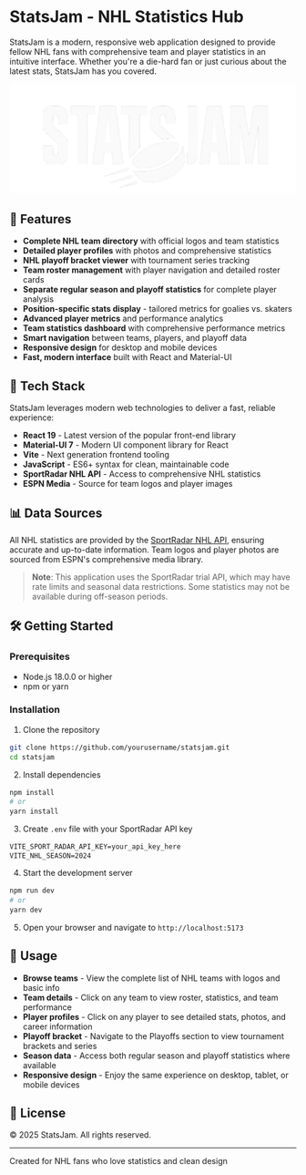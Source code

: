 # StatsJam - NHL Statistics Hub

StatsJam is a modern, responsive web application designed to provide fellow NHL fans with comprehensive team and player statistics in an intuitive interface. Whether you're a die-hard fan or just curious about the latest stats, StatsJam has you covered.

![StatsJam Logo](/public/logo-wide.png)

## 🏒 Features

- **Complete NHL team directory** with official logos and team statistics
- **Detailed player profiles** with photos and comprehensive statistics  
- **NHL playoff bracket viewer** with tournament series tracking
- **Team roster management** with player navigation and detailed roster cards
- **Separate regular season and playoff statistics** for complete player analysis
- **Position-specific stats display** - tailored metrics for goalies vs. skaters
- **Advanced player metrics** and performance analytics
- **Team statistics dashboard** with comprehensive performance metrics
- **Smart navigation** between teams, players, and playoff data
- **Responsive design** for desktop and mobile devices
- **Fast, modern interface** built with React and Material-UI

## 🚀 Tech Stack

StatsJam leverages modern web technologies to deliver a fast, reliable experience:

- **React 19** - Latest version of the popular front-end library
- **Material-UI 7** - Modern UI component library for React
- **Vite** - Next generation frontend tooling
- **JavaScript** - ES6+ syntax for clean, maintainable code
- **SportRadar NHL API** - Access to comprehensive NHL statistics
- **ESPN Media** - Source for team logos and player images

## 📊 Data Sources

All NHL statistics are provided by the [SportRadar NHL API](https://developer.sportradar.com/docs/read/hockey/NHL_v7), ensuring accurate and up-to-date information. Team logos and player photos are sourced from ESPN's comprehensive media library.

> **Note**: This application uses the SportRadar trial API, which may have rate limits and seasonal data restrictions. Some statistics may not be available during off-season periods.

## 🛠️ Getting Started

### Prerequisites

- Node.js 18.0.0 or higher
- npm or yarn

### Installation

1. Clone the repository
```bash
git clone https://github.com/yourusername/statsjam.git
cd statsjam
```

2. Install dependencies
```bash
npm install
# or
yarn install
```

3. Create `.env` file with your SportRadar API key
```
VITE_SPORT_RADAR_API_KEY=your_api_key_here
VITE_NHL_SEASON=2024
```

4. Start the development server
```bash
npm run dev
# or
yarn dev
```

5. Open your browser and navigate to `http://localhost:5173`

## 📱 Usage

- **Browse teams** - View the complete list of NHL teams with logos and basic info
- **Team details** - Click on any team to view roster, statistics, and team performance
- **Player profiles** - Click on any player to see detailed stats, photos, and career information
- **Playoff bracket** - Navigate to the Playoffs section to view tournament brackets and series
- **Season data** - Access both regular season and playoff statistics where available
- **Responsive design** - Enjoy the same experience on desktop, tablet, or mobile devices

## 📝 License

© 2025 StatsJam. All rights reserved.

---

Created for NHL fans who love statistics and clean design
